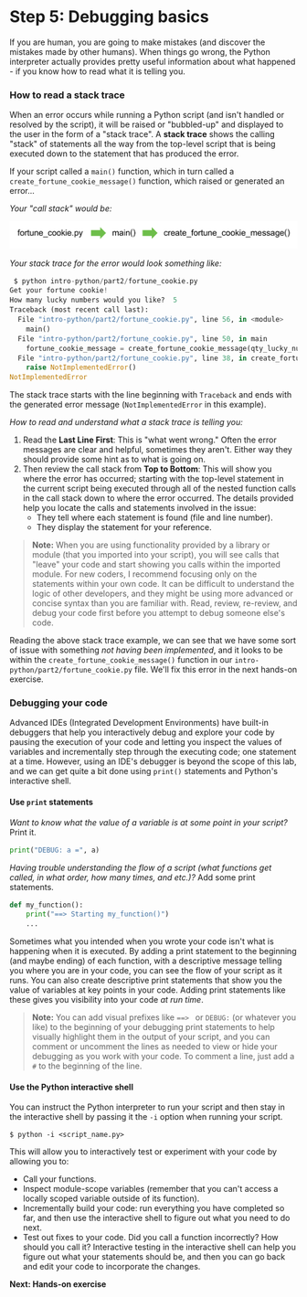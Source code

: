 # Step 5: Debugging basics

If you are human, you are going to make mistakes (and discover the mistakes made  by other humans). When things go wrong, the Python interpreter actually provides pretty useful information about what happened - if you know how to read what it is telling you.

### How to read a stack trace

When an error occurs while running a Python script (and isn't handled or resolved by the script), it will be raised or "bubbled-up" and displayed to the user in the form of a "stack trace". A **stack trace** shows the calling "stack" of statements all the way from the top-level script that is being executed down to the statement that has produced the error.

If your script called a `main()` function, which in turn called a `create_fortune_cookie_message()` function, which raised or generated an error...

_Your "call stack" would be:_

![Call Stack](assets/images/call-stack.png)

_Your stack trace for the error would look something like:_

```python
 $ python intro-python/part2/fortune_cookie.py
Get your fortune cookie!
How many lucky numbers would you like?  5
Traceback (most recent call last):
  File "intro-python/part2/fortune_cookie.py", line 56, in <module>
    main()
  File "intro-python/part2/fortune_cookie.py", line 50, in main
    fortune_cookie_message = create_fortune_cookie_message(qty_lucky_numbers)
  File "intro-python/part2/fortune_cookie.py", line 38, in create_fortune_cookie_message
    raise NotImplementedError()
NotImplementedError
```

The stack trace starts with the line beginning with `Traceback` and ends with the generated error message (`NotImplementedError` in this example).

_How to read and understand what a stack trace is telling you:_

1. Read the **Last Line First**: This is "what went wrong." Often the error messages are clear and helpful, sometimes they aren't. Either way they should provide some hint as to what is going on.
2. Then review the call stack from **Top to Bottom**: This will show you where the error has occurred; starting with the top-level statement in the current script being executed through all of the nested function calls in the call stack down to where the error occurred. The details provided help you locate the calls and statements involved in the issue:
     * They tell where each statement is found (file and line number).
     * They display the statement for your reference.

> **Note:** When you are using functionality provided by a library or module (that you imported into your script), you will see calls that "leave" your code and start showing you calls within the imported module. For new coders, I recommend focusing only on the statements within your own code. It can be difficult to understand the logic of other developers, and they might be using more advanced or concise syntax than you are familiar with. Read, review, re-review, and debug your code first before you attempt to debug someone else's code.

Reading the above stack trace example, we can see that we have some sort of issue with something _not having been implemented_, and it looks to be within the `create_fortune_cookie_message()` function in our `intro-python/part2/fortune_cookie.py` file. We'll fix this error in the next hands-on exercise.

### Debugging your code

Advanced IDEs (Integrated Development Environments) have built-in debuggers that help you interactively debug and explore your code by pausing the execution of your code and letting you inspect the values of variables and incrementally step through the executing code; one statement at a time.  However, using an IDE's debugger is beyond the scope of this lab, and we can get quite a bit done using `print()` statements and Python's interactive shell.

#### Use `print` statements

_Want to know what the value of a variable is at some point in your script?_  Print it.

```python
print("DEBUG: a =", a)
```

_Having trouble understanding the flow of a script (what functions get called, in what order, how many times, and etc.)?_  Add some print statements.

```python
def my_function():
    print("==> Starting my_function()")
    ...
```

Sometimes what you intended when you wrote your code isn't what is happening when it is executed. By adding a print statement to the beginning (and maybe ending) of each function, with a descriptive message telling you where you are in your code, you can see the flow of your script as it runs.  You can also create descriptive print statements that show you the value of variables at key points in your code. Adding print statements like these gives you visibility into your code _at run time_.

> **Note:**  You can add visual prefixes like `==> ` or `DEBUG:` (or whatever you like) to the beginning of your debugging print statements to help visually  highlight them in the output of your script, and you can comment or uncomment the lines as needed to view or hide your debugging as you work with your code. To comment a line, just add a `#` to the beginning of the line.

#### Use the Python interactive shell

You can instruct the Python interpreter to run your script and then stay in the interactive shell by passing it the `-i` option when running your script.

```shell
$ python -i <script_name.py>
```

This will allow you to interactively test or experiment with your code by allowing you to:

* Call your functions.
* Inspect module-scope variables (remember that you can't access a locally scoped variable outside of its function).
* Incrementally build your code: run everything you have completed so far, and then use the interactive shell to figure out what you need to do next.
* Test out fixes to your code. Did you call a function incorrectly? How should you call it? Interactive testing in the interactive shell can help you figure out what your statements should be, and then you can go back and edit your code to incorporate the changes.

**Next: Hands-on exercise**
